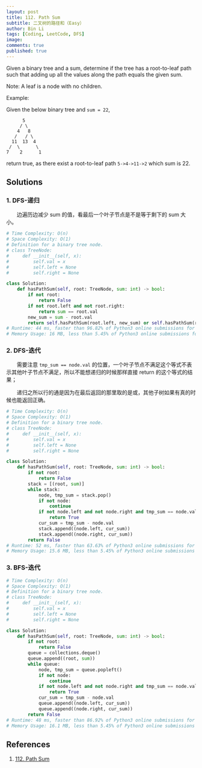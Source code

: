 ```yaml
---
layout: post
title: 112. Path Sum
subtitle: 二叉树的路径和（Easy）
author: Bin Li
tags: [Coding, LeetCode, DFS]
image: 
comments: true
published: true
---
```


Given a binary tree and a sum, determine if the tree has a root-to-leaf path such that adding up all the values along the path equals the given sum.

Note: A leaf is a node with no children.

Example:

Given the below binary tree and `sum = 22`,
```
      5
     / \
    4   8
   /   / \
  11  13  4
 /  \      \
7    2      1
```
return true, as there exist a root-to-leaf path `5->4->11->2` which sum is 22.

## Solutions
### 1. DFS-递归
　　边遍历边减少 sum 的值，看最后一个叶子节点是不是等于剩下的 sum 大小。

```python
# Time Complexity: O(n)
# Space Complexity: O(1)
# Definition for a binary tree node.
# class TreeNode:
#     def __init__(self, x):
#         self.val = x
#         self.left = None
#         self.right = None

class Solution:
    def hasPathSum(self, root: TreeNode, sum: int) -> bool:
        if not root:
            return False
        if not root.left and not root.right:
            return sum == root.val
        new_sum = sum - root.val
        return self.hasPathSum(root.left, new_sum) or self.hasPathSum(root.right, new_sum)
# Runtime: 44 ms, faster than 96.82% of Python3 online submissions for Path Sum.
# Memory Usage: 16 MB, less than 5.45% of Python3 online submissions for Path Sum.
```

### 2. DFS-迭代
　　需要注意 `tmp_sum == node.val` 的位置，一个叶子节点不满足这个等式不表示其他叶子节点不满足，所以不能想递归的时候那样直接 return 的这个等式的结果；

　　递归之所以行的通是因为在最后返回的那里取的是或，其他子树如果有真的时候也能返回正确。


``` python
# Time Complexity: O(n)
# Space Complexity: O(1)
# Definition for a binary tree node.
# class TreeNode:
#     def __init__(self, x):
#         self.val = x
#         self.left = None
#         self.right = None

class Solution:
    def hasPathSum(self, root: TreeNode, sum: int) -> bool:
        if not root:
            return False
        stack = [(root, sum)]
        while stack:
            node, tmp_sum = stack.pop()
            if not node:
                continue
            if not node.left and not node.right and tmp_sum == node.val:
                return True
            cur_sum = tmp_sum - node.val
            stack.append((node.left, cur_sum))
            stack.append((node.right, cur_sum))
        return False
# Runtime: 52 ms, faster than 63.63% of Python3 online submissions for Path Sum.
# Memory Usage: 15.6 MB, less than 5.45% of Python3 online submissions for Path Sum.
```

### 3. BFS-迭代

```python
# Time Complexity: O(n)
# Space Complexity: O(1)
# Definition for a binary tree node.
# class TreeNode:
#     def __init__(self, x):
#         self.val = x
#         self.left = None
#         self.right = None

class Solution:
    def hasPathSum(self, root: TreeNode, sum: int) -> bool:
        if not root:
            return False
        queue = collections.deque()
        queue.append((root, sum))
        while queue:
            node, tmp_sum = queue.popleft()
            if not node:
                continue
            if not node.left and not node.right and tmp_sum == node.val:
                return True
            cur_sum = tmp_sum - node.val
            queue.append((node.left, cur_sum))
            queue.append((node.right, cur_sum))
        return False
# Runtime: 48 ms, faster than 86.92% of Python3 online submissions for Path Sum.
# Memory Usage: 16.1 MB, less than 5.45% of Python3 online submissions for Path Sum.
```

## References
1. [112. Path Sum](https://leetcode.com/problems/path-sum/)
